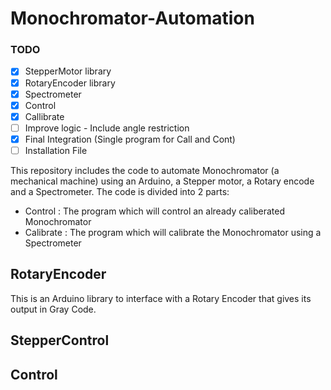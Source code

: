 # Monochromator-Automation

### TODO
- [x] StepperMotor library
- [x] RotaryEncoder library
- [x] Spectrometer
- [x] Control
- [x] Callibrate
- [ ] Improve logic - Include angle restriction
- [x] Final Integration (Single program for Call and Cont)
- [ ] Installation File

This repository includes the code to automate Monochromator (a mechanical machine) using an Arduino, a Stepper motor, a Rotary encode and a Spectrometer.
The code is divided into 2 parts:
- Control : The program which will control an already caliberated Monochromator
- Calibrate : The program which will calibrate the Monochromator using a Spectrometer

## RotaryEncoder
This is an Arduino library to interface with a Rotary Encoder that gives its output in Gray Code.

## StepperControl

## Control
